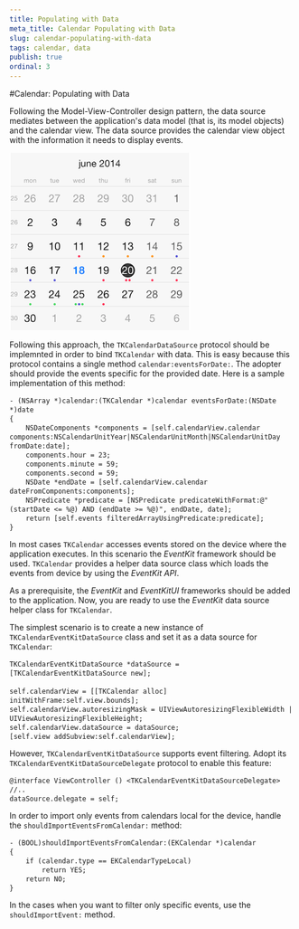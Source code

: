 ```yaml
---
title: Populating with Data
meta_title: Calendar Populating with Data
slug: calendar-populating-with-data
tags: calendar, data
publish: true
ordinal: 3
---
```


#Calendar: Populating with Data

Following the Model-View-Controller design pattern, the data source mediates between the application's data model (that is, its model objects) and the calendar view. The data source provides the calendar view object with the information it needs to display events.

 <img src="../images/calendar-populating-with-data001.png" />

Following this approach, the <code>TKCalendarDataSource</code> protocol should be implemnted in order to bind <code>TKCalendar</code> with data. This is easy because this protocol contains a single method <code>calendar:eventsForDate:</code>. The adopter should provide the events specific for the provided date. Here is a sample implementation of this method:

	- (NSArray *)calendar:(TKCalendar *)calendar eventsForDate:(NSDate *)date
	{
    	NSDateComponents *components = [self.calendarView.calendar components:NSCalendarUnitYear|NSCalendarUnitMonth|NSCalendarUnitDay fromDate:date];
    	components.hour = 23;
    	components.minute = 59;
    	components.second = 59;
    	NSDate *endDate = [self.calendarView.calendar dateFromComponents:components];
    	NSPredicate *predicate = [NSPredicate predicateWithFormat:@"(startDate <= %@) AND (endDate >= %@)", endDate, date];
    	return [self.events filteredArrayUsingPredicate:predicate];
	}

In most cases <code>TKCalendar</code> accesses events stored on the device where the application executes. In this scenario the *EventKit* framework should be used. <code>TKCalendar</code> provides a helper data source class which loads the events from device by using the *EventKit API*. 

As a prerequisite, the *EventKit* and *EventKitUI* frameworks should be added to the application. Now, you are ready to use the *EventKit* data source helper class for <code>TKCalendar</code>.

The simplest scenario is to create a new instance of <code>TKCalendarEventKitDataSource</code> class and set it as a data source for <code>TKCalendar</code>:

	TKCalendarEventKitDataSource *dataSource = [TKCalendarEventKitDataSource new];

	self.calendarView = [[TKCalendar alloc] initWithFrame:self.view.bounds];
    self.calendarView.autoresizingMask = UIViewAutoresizingFlexibleWidth | UIViewAutoresizingFlexibleHeight;
    self.calendarView.dataSource = dataSource;
    [self.view addSubview:self.calendarView];

However, <code>TKCalendarEventKitDataSource</code> supports event filtering. Adopt its <code>TKCalendarEventKitDataSourceDelegate</code> protocol to enable this feature:

	@interface ViewController () <TKCalendarEventKitDataSourceDelegate>
	//..
	dataSource.delegate = self;
	
In order to import only events from calendars local for the device, handle the <code>shouldImportEventsFromCalendar:</code> method:

	- (BOOL)shouldImportEventsFromCalendar:(EKCalendar *)calendar
	{
    	if (calendar.type == EKCalendarTypeLocal)
        	return YES;
	    return NO;
	}
	
In the cases when you want to filter only specific events, use the <code>shouldImportEvent:</code> method.
